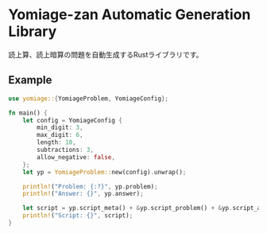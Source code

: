 # Yomiage-zan Automatic Generation Library

読上算、読上暗算の問題を自動生成するRustライブラリです。

## Example

```rust
use yomiage::{YomiageProblem, YomiageConfig};

fn main() {
    let config = YomiageConfig {
        min_digit: 3,
        max_digit: 6,
        length: 10,
        subtractions: 3,
        allow_negative: false,
    };
    let yp = YomiageProblem::new(config).unwrap();

    println!("Problem: {:?}", yp.problem);
    println!("Answer: {}", yp.answer);

    let script = yp.script_meta() + &yp.script_problem() + &yp.script_answer();
    println!("Script: {}", script);
}
```
